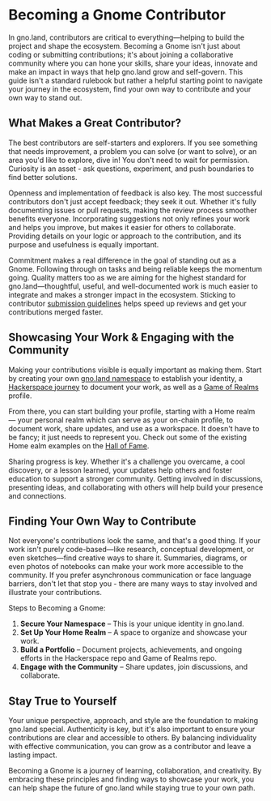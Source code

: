 # Becoming a Gnome Contributor

In gno.land, contributors are critical to everything—helping to build the
project and shape the ecosystem. Becoming a Gnome isn't just about coding or
submitting contributions; it's about joining a collaborative community where you
can hone your skills, share your ideas, innovate and make an impact in ways that
help gno.land grow and self-govern. This guide isn't a standard rulebook but
rather a helpful starting point to navigate your journey in the ecosystem, find
your own way to contribute and your own way to stand out.

## What Makes a Great Contributor?

The best contributors are self-starters and explorers. If you see something
that needs improvement, a problem you can solve (or want to solve), or an area
you'd like to explore, dive in! You don't need to wait for permission. Curiosity is
an asset - ask questions, experiment, and push boundaries to find better solutions.

Openness and implementation of feedback is also key. The most successful
contributors don't just accept feedback; they seek it out. Whether it's fully
documenting issues or pull requests, making the review process smoother benefits
everyone. Incorporating suggestions not only refines your work and helps you
improve, but makes it easier for others to collaborate. Providing details on
your logic or approach to the contribution, and its purpose and usefulness is
equally important.

Commitment makes a real difference in the goal of standing out as a Gnome.
Following through on tasks and being reliable keeps the momentum going. Quality
matters too as we are aiming for the highest standard for gno.land—thoughtful,
useful, and well-documented work is much easier to integrate and makes a stronger
impact in the ecosystem. Sticking to contributor
[submission guidelines](https://github.com/gnolang/gno/blob/master/CONTRIBUTING.md)
helps speed up reviews and get your contributions merged faster.

## Showcasing Your Work & Engaging with the Community

Making your contributions visible is equally important as making them. Start
by creating your own [gno.land namespace](../resources/gno-packages.md#package-path-structure)
to establish your identity, a [Hackerspace journey](https://github.com/gnolang/hackerspace/issues?q=sort:updated-desc%20is:issue%20is:open%20label:%22%F0%9F%8C%84%20journey%22)
to document your work, as well as a [Game of Realms](https://github.com/gnolang/game-of-realms) profile.

From there, you can start building your profile, starting with a
Home realm — your personal realm which can serve as your on-chain profile,
to document work, share updates, and use as a workspace. It doesn't have to be fancy;
it just needs to represent you. Check out some of the existing Home ealm examples
on the [Hall of Fame](https://gno.land/r/leon/hof).

Sharing progress is key. Whether it's a challenge you overcame, a cool discovery,
or a lesson learned, your updates help others and foster education to support a
stronger community. Getting involved in discussions, presenting ideas, and
collaborating with others will help build your presence and connections.

## Finding Your Own Way to Contribute

Not everyone's contributions look the same, and that's a good thing. If your
work isn't purely code-based—like research, conceptual development, or even
sketches—find creative ways to share it. Summaries, diagrams, or even photos
of notebooks can make your work more accessible to the community. If you prefer
asynchronous communication or face language barriers, don't let that stop you -
there are many ways to stay involved and illustrate your contributions.

Steps to Becoming a Gnome:

1. **Secure Your Namespace** – This is your unique identity in gno.land.
2. **Set Up Your Home Realm** – A space to organize and showcase your work.
3. **Build a Portfolio** – Document projects, achievements, and ongoing efforts in the Hackerspace repo and Game of Realms repo.
4. **Engage with the Community** – Share updates, join discussions, and collaborate.

## Stay True to Yourself

Your unique perspective, approach, and style are the foundation to making gno.land
special. Authenticity is key, but it's also important to ensure your contributions
are clear and accessible to others. By balancing individuality with effective
communication, you can grow as a contributor and leave a lasting impact.

Becoming a Gnome is a journey of learning, collaboration, and
creativity. By embracing these principles and finding ways to showcase your work,
you can help shape the future of gno.land while staying true to your own path.
